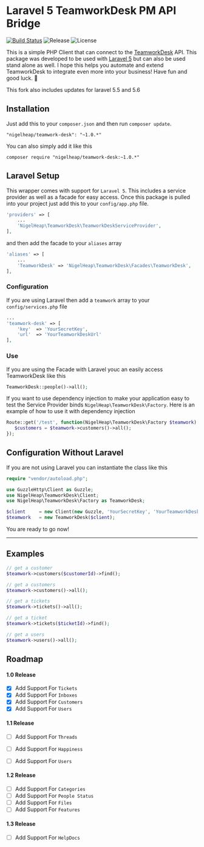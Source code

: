# Laravel 5 TeamworkDesk PM API Bridge


[![Build Status](https://travis-ci.org/nigelheap/teamwork-desk.svg?branch=master)](https://travis-ci.org/nigelheap/teamwork)
![Release](https://img.shields.io/github/release/nigelheap/teamwork-desk.svg?style=flat)
![License](https://img.shields.io/packagist/l/nigelheap/teamwork-desk.svg?style=flat)

This is a simple PHP Client that can connect to the [TeamworkDesk](http://www.teamwork.com) API. This package was developed to be used with [Laravel 5](http://www.laravel.com) but can also be used stand alone as well. I hope this helps you automate and extend TeamworkDesk to integrate even more into your business! Have fun and good luck. :metal:

This fork also includes updates for laravel 5.5 and 5.6


## Installation

Just add this to your `composer.json` and then run `composer update`.

```
"nigelheap/teamwork-desk": "~1.0.*"
```

You can also simply add it like this

```
composer require "nigelheap/teamwork-desk:~1.0.*"
```

## Laravel Setup

This wrapper comes with support for `Laravel 5`. This includes a service provider as well as a facade for easy access.
Once this package is pulled into your project just add this to your `config/app.php` file.
```php
'providers' => [
    ...
    'NigelHeap\TeamworkDesk\TeamworkDeskServiceProvider',
],
```

and then add the facade to your `aliases` array

```php
'aliases' => [
    ...
    'TeamworkDesk' => 'NigelHeap\TeamworkDesk\Facades\TeamworkDesk',
],
```

### Configuration

If you are using Laravel then add a `teamwork` array to your `config/services.php` file

```php
...
'teamwork-desk' => [
    'key'  => 'YourSecretKey',
    'url'  => 'YourTeamworkDeskUrl'
],
```

### Use

If you are using the Facade with Laravel youc an easily access TeamworkDesk like this

```php
TeamworkDesk::people()->all();
```

If you want to use dependency injection to make your application easy to test the Service Provider binds `NigelHeap\TeamworkDesk\Factory`. Here is an example of how to use it with dependency injection

```php
Route::get('/test', function(NigelHeap\TeamworkDesk\Factory $teamwork) {
   $customers = $teamwork->customers()->all();
});
```

## Configuration Without Laravel

If you are not using Laravel you can instantiate the class like this

```php
require "vendor/autoload.php";

use GuzzleHttp\Client as Guzzle;
use NigelHeap\TeamworkDesk\Client;
use NigelHeap\TeamworkDesk\Factory as TeamworkDesk;

$client     = new Client(new Guzzle, 'YourSecretKey', 'YourTeamworkDeskUrl');
$teamwork   = new TeamworkDesk($client);
```

You are ready to go now!

* * *

## Examples

```php
// get a customer
$teamwork->customers($customerId)->find();
```
```php
// get a customers
$teamwork->customers()->all();
```
```php
// get a tickets
$teamwork->tickets()->all();
```
```php
// get a ticket
$teamwork->tickets($ticketId)->find();
```
```php
// get a users
$teamwork->users()->all();
```

## Roadmap

#### 1.0 Release

- [X] Add Support For `Tickets`
- [X] Add Support For `Inboxes`
- [X] Add Support For `Customers`
- [X] Add Support For `Users`

#### 1.1 Release

- [ ] Add Support For `Threads`
- [ ] Add Support For `Happiness`
- [ ] Add Support For `Users` 


#### 1.2 Release

- [ ] Add Support For `Categories`
- [ ] Add Support For `People Status`
- [ ] Add Support For `Files`
- [ ] Add Support For `Features`

#### 1.3 Release

- [ ] Add Support For `HelpDocs`